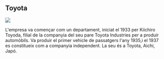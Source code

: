 ## Toyota

<img src="/img/latamtoyota.jpg">

L'empresa va començar com un departament, iniciat el 1933 per Kiichiro Toyoda, filial de la companyia del seu pare Toyota Industries per a produir automòbils. Va produir el primer vehicle de passatgers l'any 1935,i el 1937 es constitueix com a companyia independent. La seu és a Toyota, Aichi, Japó.
